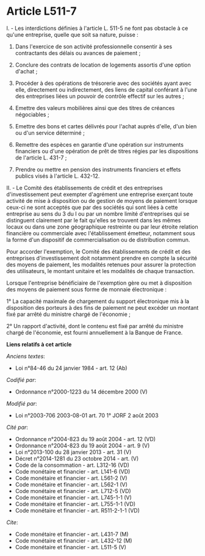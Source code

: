 # Article L511-7

I. - Les interdictions définies à l'article L. 511-5 ne font pas obstacle à ce qu'une entreprise, quelle que soit sa nature,
puisse :

1. Dans l'exercice de son activité professionnelle consentir à ses contractants des délais ou avances de paiement ;

2. Conclure des contrats de location de logements assortis d'une option d'achat ;

3. Procéder à des opérations de trésorerie avec des sociétés ayant avec elle, directement ou indirectement, des liens de
capital conférant à l'une des entreprises liées un pouvoir de contrôle effectif sur les autres ;

4. Emettre des valeurs mobilières ainsi que des titres de créances négociables ;

5. Emettre des bons et cartes délivrés pour l'achat auprès d'elle, d'un bien ou d'un service déterminé ;

6. Remettre des espèces en garantie d'une opération sur instruments financiers ou d'une opération de prêt de titres régies
par les dispositions de l'article L. 431-7 ;

7. Prendre ou mettre en pension des instruments financiers et effets publics visés à l'article L. 432-12.

II. - Le Comité des établissements de crédit et des entreprises d'investissement peut exempter d'agrément une entreprise
exerçant toute activité de mise à disposition ou de gestion de moyens de paiement lorsque ceux-ci ne sont acceptés que par
des sociétés qui sont liées à cette entreprise au sens du 3 du I ou par un nombre limité d'entreprises qui se distinguent
clairement par le fait qu'elles se trouvent dans les mêmes locaux ou dans une zone géographique restreinte ou par leur
étroite relation financière ou commerciale avec l'établissement émetteur, notamment sous la forme d'un dispositif de
commercialisation ou de distribution commun.

Pour accorder l'exemption, le Comité des établissements de crédit et des entreprises d'investissement doit notamment prendre
en compte la sécurité des moyens de paiement, les modalités retenues pour assurer la protection des utilisateurs, le montant
unitaire et les modalités de chaque transaction.

Lorsque l'entreprise bénéficiaire de l'exemption gère ou met à disposition des moyens de paiement sous forme de monnaie
électronique :

1° La capacité maximale de chargement du support électronique mis à la disposition des porteurs à des fins de paiement ne
peut excéder un montant fixé par arrêté du ministre chargé de l'économie ;

2° Un rapport d'activité, dont le contenu est fixé par arrêté du ministre chargé de l'économie, est fourni annuellement à la
Banque de France.

**Liens relatifs à cet article**

_Anciens textes_:

  - Loi n°84-46 du 24 janvier 1984 - art. 12 (Ab)

_Codifié par_:

  - Ordonnance n°2000-1223 du 14 décembre 2000 (V)

_Modifié par_:

  - Loi n°2003-706 2003-08-01 art. 70 1° JORF 2 août 2003

_Cité par_:

  - Ordonnance n°2004-823 du 19 août 2004 - art. 12 (VD)
  - Ordonnance n°2004-823 du 19 août 2004 - art. 9 (V)
  - Loi n°2013-100 du 28 janvier 2013 - art. 31 (V)
  - Décret n°2014-1281 du 23 octobre 2014 - art. (V)
  - Code de la consommation - art. L312-16 (VD)
  - Code monétaire et financier - art. L141-6 (VD)
  - Code monétaire et financier - art. L561-2 (V)
  - Code monétaire et financier - art. L562-1 (V)
  - Code monétaire et financier - art. L712-5 (VD)
  - Code monétaire et financier - art. L745-1-1 (V)
  - Code monétaire et financier - art. L755-1-1 (VD)
  - Code monétaire et financier - art. R511-2-1-1 (VD)

_Cite_:

  - Code monétaire et financier - art. L431-7 (M)
  - Code monétaire et financier - art. L432-12 (M)
  - Code monétaire et financier - art. L511-5 (V)
